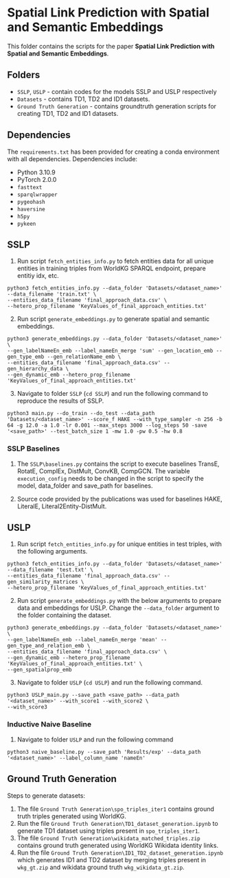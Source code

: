 # Spatial Link Prediction with Spatial and Semantic Embeddings

This folder contains the scripts for the paper **Spatial Link Prediction with Spatial and Semantic Embeddings**.

## Folders
- `SSLP`, `USLP` - contain codes for the models SSLP and USLP respectively
- `Datasets` - contains TD1, TD2 and ID1 datasets.
- `Ground Truth Generation` - contains groundtruth generation scripts for creating TD1, TD2 and ID1 datasets.


## Dependencies
The `requirements.txt` has been provided for creating a conda environment with all dependencies. Dependencies include:
- Python 3.10.9
- PyTorch 2.0.0
- `fasttext`
- `sparqlwrapper`
- `pygeohash`
- `haversine`
- `h5py`
- `pykeen`


## SSLP
1. Run script `fetch_entities_info.py` to fetch entities data for all unique entities in training triples from WorldKG SPARQL endpoint, prepare entitiy idx, etc. 
```
python3 fetch_entities_info.py --data_folder 'Datasets/<dataset_name>' --data_filename 'train.txt' \
--entities_data_filename 'final_approach_data.csv' \
--hetero_prop_filename 'KeyValues_of_final_approach_entities.txt'
```

2. Run script `generate_embeddings.py` to generate spatial and semantic embeddings.
```
python3 generate_embeddings.py --data_folder 'Datasets/<dataset_name>' \
--gen_labelNameEn_emb --label_nameEn_merge 'sum' --gen_location_emb --gen_type_emb --gen_relationName_emb \
--entities_data_filename 'final_approach_data.csv' --gen_hierarchy_data \
--gen_dynamic_emb --hetero_prop_filename 'KeyValues_of_final_approach_entities.txt'
```

3. Navigate to folder `SSLP` (`cd SSLP`) and run the following command to reproduce the results of SSLP.
```
python3 main.py --do_train --do_test --data_path 'Datasets/<dataset_name>' --score_f HAKE --with_type_sampler -n 256 -b 64 -g 12.0 -a 1.0 -lr 0.001 --max_steps 3000 --log_steps 50 -save '<save_path>' --test_batch_size 1 -mw 1.0 -pw 0.5 -hw 0.8
```

### SSLP Baselines
1. The `SSLP\baselines.py` contains the script to execute baselines TransE, RotatE, ComplEx, DistMult, ConvKB, CompGCN. The variable `execution_config` needs to be changed in the script to specify the model, data_folder and save_path for baselines.

2. Source code provided by the publications was used for baselines HAKE, LiteralE, Literal2Entity-DistMult.


## USLP
1. Run script `fetch_entities_info.py` for unique entities in test triples, with the following arguments.
```
python3 fetch_entities_info.py --data_folder 'Datasets/<dataset_name>' --data_filename 'test.txt' \
--entities_data_filename 'final_approach_data.csv' --gen_similarity_matrices \
--hetero_prop_filename 'KeyValues_of_final_approach_entities.txt'
```

2. Run script `generate_embeddings.py` with the below arguments to prepare data and embeddings for USLP. Change the `--data_folder` argument to the folder containing the dataset.
```
python3 generate_embeddings.py --data_folder 'Datasets/<dataset_name>' \
--gen_labelNameEn_emb --label_nameEn_merge 'mean' --gen_type_and_relation_emb \
--entities_data_filename 'final_approach_data.csv' \
--gen_dynamic_emb --hetero_prop_filename 'KeyValues_of_final_approach_entities.txt' \
--gen_spatialprop_emb
```

3. Navigate to folder `USLP` (`cd USLP`) and run the following command.
```
python3 USLP_main.py --save_path <save_path> --data_path '<dataset_name>' --with_score1 --with_score2 \
--with_score3
```

### Inductive Naive Baseline
1. Navigate to folder `USLP` and run the following command
```
python3 naive_baseline.py --save_path 'Results/exp' --data_path '<dataset_name>' --label_column_name 'nameEn'
```


## Ground Truth Generation
Steps to generate datasets:
1. The file `Ground Truth Generation\spo_triples_iter1` contains ground truth triples generated using WorldKG.
2. Run the file `Ground Truth Generation\TD1_dataset_generation.ipynb` to generate TD1 dataset using triples present in `spo_triples_iter1`.
3. The file `Ground Truth Generation\wikidata_matched_triples.zip` contains ground truth generated using WorldKG Wikidata identity links.
4. Run the file `Ground Truth Generation\ID1_TD2_dataset_generation.ipynb` which generates ID1 and TD2 dataset by merging triples present in `wkg_gt.zip` and wikidata ground truth `wkg_wikidata_gt.zip`.